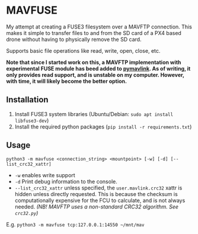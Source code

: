 # MAVFUSE
My attempt at creating a FUSE3 filesystem over a MAVFTP connection.
This makes it simple to transfer files to and from the SD card of a PX4 based drone without having to physically remove the SD card.

Supports basic file operations like read, write, open, close, etc.

**Note that since I started work on this, a MAVFTP implementation with experimental FUSE module has beed added to [pymavlink](https://github.com/ArduPilot/pymavlink). As of writing, it only provides read support, and is unstable on my computer. However, with time, it will likely become the better option.**

## Installation
1. Install FUSE3 system libraries (Ubuntu/Debian: `sudo apt install libfuse3-dev`)
2. Install the required python packages (`pip install -r requirements.txt`)

## Usage
`python3 -m mavfuse <connection_string> <mountpoint> [-w] [-d] [--list_crc32_xattr]`

- `-w` enables write support
- `-d` Print debug information to the console.
- `--list_crc32_xattr` unless specified, the `user.mavlink.crc32` xattr is hidden unless directly requested. This is because the checksum is computationally expensive for the FCU to calculate, and is not always needed.
*(NB! MAVFTP uses a non-standard CRC32 algorithm. See `crc32.py`)*

E.g. `python3 -m mavfuse tcp:127.0.0.1:14550 ~/mnt/mav`

